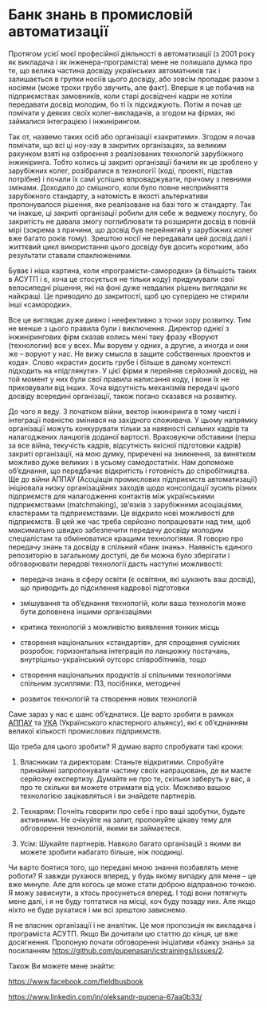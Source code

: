# Банк знань в промисловій автоматизації  

Протягом усієї моєї професійної діяльності в автоматизації (з 2001 року як викладача і як інженера-програміста) мене не полишала думка про те, що велика частина досвіду українських автоматників так і залишається в групки носіїв цього досвіду, або зовсім пропадає разом з носіями (може трохи грубо звучить, але факт). Вперше я це побачив на підприємствах замовників, коли старі досвідчені кадри не хотіли передавати досвід молодим, бо ті їх підсиджують. Потім я почав це помічати у деяких своїх колег-викладачів, а згодом на фірмах, які займалися інтеграцією і інжинірингом. 

Так от, назвемо таких осіб або організації «закритими». Згодом я почав помічати, що всі ці ноу-хау в закритих організаціях, за великим рахунком взяті на озброєння з реалізованих технологій зарубіжного інжиніринга. Тобто колись ці закриті організації бачили як це зроблено у зарубіжних колег, розібралися в технології (коді, проекті, підстав потрібне) і почали їх самі успішно впроваджувати, причому з певними змінами. Доходило до смішного, коли було повне несприйняття зарубіжного стандарту, а натомість в якості альтернативи пропонувалося рішення, яке реалізоване на базі того ж стандарту. Так чи інакше, ці закриті організації робили для себе ж ведмежу послугу, бо закритість не давала змогу поглиблювати та розширяти досвід в повній мірі (зокрема з причини, що досвід був перейнятий у зарубіжних колег вже багато років тому). Зрештою носії не передавали цей досвід далі і життєвий цикл використання цього досвіду був досить коротким, або результати ставали спаклюженими. 

Буває і ніша картина, коли «програмісти-самородки» (а більшість таких в АСУТП і є, хоча це стосується не тільки коду) придумували свої велосипедні рішення, які на фоні дуже невдалих рішень виглядали як найкращі. Це приводило до закритості, щоб цю суперідею не стирили інші «самородки». 

Все це виглядає дуже дивно і неефективно з точки зору розвитку. Тим не менше з цього правила були і виключення. Директор однієї з інжинірингових фірм сказав колись мені таку фразу «Воруют (технологии) все у всех. Мы воруем у одних, а другие, а иногда и они же – воруют у нас. Не вижу смысла в защите собственных проектов и кода». Слово «красти» досить грубе і більше в даному контексті підходить на «підглянути». У цієї фірми я перейняв серйозний досвід, на той момент у них були свої правила написання коду, і вони їх не приховували від інших. Хоча відсутність механізмів передачі цього досвіду всередині організації, також погано сказався на розвитку.

До чого я веду. З початком війни, вектор інжиніринга в тому числі і інтеграції повністю змінився на західного споживача. У цьому напрямку організації можуть конкурувати тільки за наявності сильних кадрів та налагоджених ланцюгів доданої вартості. Враховуючи обставини (перш за все війна, текучість кадрів, відсутність якісної підготовки кадрів) закриті організації, на мою думку, приречені на зникнення, за винятком можливо дуже великих і в усьому самодостатніх. Нам допоможе об’єднання, що передбачає відкритість і готовність до спіробітництва. Ще до війни АППАУ (Асоціація промислових підприємств автоматизації) ініціювала низку організаційних заходів щодо консолідації зусиль різних підприємств для налагодження контактів між українськими підприємствами (matchmaking), зв’язків з зарубіжними асоціаціями, кластерами та підприємствами. Це відкрило нові можливості для підприємств. В цей же час треба серйозно попрацювати над тим, щоб максимально швидко забезпечити передачу досвіду молодим спеціалістам та обмінюватися кращими технологіями. Я говорю про передачу знань та досвіду в спільний «банк знань». Наявність єдиного репозиторію в загальному доступі, де би можна було зберігати і обговорювати передові технології дасть наступні можливості:

- передача знань в сферу освіти (є освітяни, які шукають ваш досвід), що приводить до підсилення кадрової підготовки

- змішування та об’єднання технологій, коли ваша технологія може бути доповнена іншими організаціями

- критика технологій з можливістю виявлення тонких місць

- створення національних «стандартів», для спрощення сумісних розробок: горизонтальна інтеграція по ланцюжку постачань, внутрішньо-український оутсорс співробітників, тощо

- створення національних продуктів зі спільними технологіями спільним зусиллями: ПЗ, посібники, методичні  

- розвиток технологій та створення нових технологій        

Саме зараз у нас є шанс об’єднатися. Це варто зробити в рамках [АППАУ](https://appau.org.ua/) та [УКА](https://www.industry4ukraine.net/publications/ukrayinskyj-klasternyj-alyans-zapusk/) (Українського кластерного альянсу), які є об’єднанням великої кількості промислових підприємств. 

Що треба для цього зробити? Я думаю варто спробувати такі кроки: 

1) Власникам та директорам: Станьте відкритими. Спробуйте принаймні запропонувати частину своїх напрацювань, де ви маєте серйозну експертизу.  Думайте не про те, скільки заберуть у вас, а про те скільки ви можете отримати від усіх. Можливо вашою технологією зацікавляться і ви знайдете партнерів.

2) Технарям: Почніть говорити про себе і про ваші здобутки, будьте активними. Не очікуйте на запит, пропонуйте цікаву тему для обговорення технологій, якими ви займаєтеся.

3) Усім: Шукайте партнерів. Навколо багато організацій з якими ви можете зробити набагато більше, ніж поодинці.

Чи варто боятися того, що передані мною знання позбавлять мене роботи? Я завжди рухаюся вперед, у будь якому випадку для мене – це вже минуле. Але для когось це може стати доброю відправною точкою. Я можу зависнути, а хтось просунеться вперед. І тоді вони потягнуть мене далі, і я не буду топтатися на місці, хоч буду позаду них. Але якщо ніхто не буде рухатися і ми всі зрештою зависнемо. 

Я не власник організації і не аналітик. Це моя пропозиція як викладача і програміста АСУТП. Якщо Ви дочитали цю статтю до кінця, це вже досягнення. Пропоную почати обговорення ініціативи «банку знань» за посиланням https://github.com/pupenasan/icstrainings/issues/2.

Також Ви можете мене знайти:

https://www.facebook.com/fieldbusbook

https://www.linkedin.com/in/oleksandr-pupena-67aa0b33/   